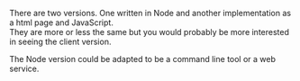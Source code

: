 There are two versions. One written in Node and another implementation as a html page and JavaScript.  
They are more or less the same but you would probably be more interested in seeing the client version.  

The Node version could be adapted to be a command line tool or a web service.  